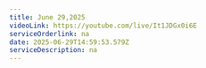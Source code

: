 ```yaml
---
title: June 29,2025
videoLink: https://youtube.com/live/It1JDGx0i6E
serviceOrderlink: na
date: 2025-06-29T14:59:53.579Z
serviceDescription: n﻿a
---
```

